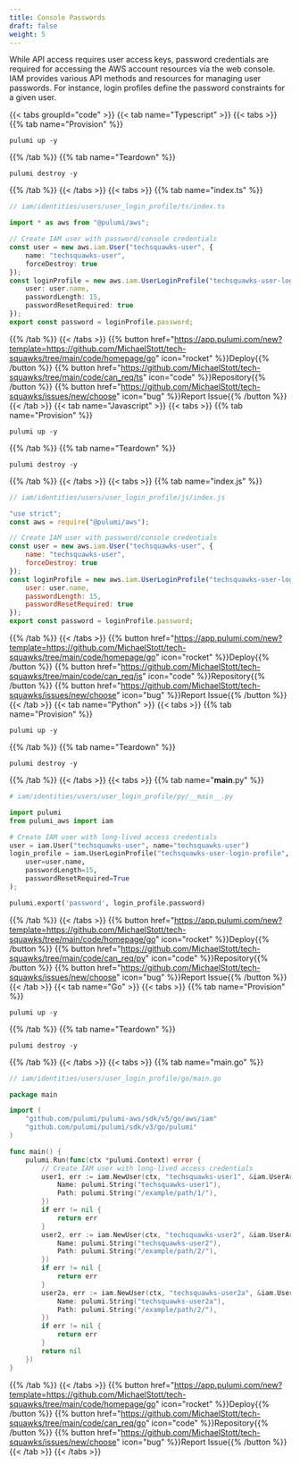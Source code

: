 ```yaml
---
title: Console Passwords
draft: false
weight: 5
---
```


While API access requires user access keys, password credentials are required for accessing the AWS account resources via the web console. IAM provides various API methods and resources for managing user passwords. For instance, login profiles define the password constraints for a given user.

{{< tabs groupId="code" >}}
{{< tab name="Typescript" >}}
{{< tabs >}}
{{% tab name="Provision" %}}
```
pulumi up -y
```
{{% /tab %}}
{{% tab name="Teardown" %}}
```
pulumi destroy -y
```
{{% /tab %}}
{{< /tabs >}}
{{< tabs >}}
{{% tab name="index.ts" %}}
```ts
// iam/identities/users/user_login_profile/ts/index.ts

import * as aws from "@pulumi/aws";

// Create IAM user with password/console credentials
const user = new aws.iam.User("techsquawks-user", {
    name: "techsquawks-user",
    forceDestroy: true
});
const loginProfile = new aws.iam.UserLoginProfile("techsquawks-user-login-profile", {
    user: user.name,
    passwordLength: 15,
    passwordResetRequired: true
});
export const password = loginProfile.password;

```
{{% /tab %}}
{{< /tabs >}}
{{% button href="https://app.pulumi.com/new?template=https://github.com/MichaelStott/tech-squawks/tree/main/code/homepage/go" icon="rocket" %}}Deploy{{% /button %}}
{{% button href="https://github.com/MichaelStott/tech-squawks/tree/main/code/can_req/ts" icon="code" %}}Repository{{% /button %}}
{{% button href="https://github.com/MichaelStott/tech-squawks/issues/new/choose" icon="bug" %}}Report Issue{{% /button %}}
{{< /tab >}}
{{< tab name="Javascript" >}}
{{< tabs >}}
{{% tab name="Provision" %}}
```
pulumi up -y
```
{{% /tab %}}
{{% tab name="Teardown" %}}
```
pulumi destroy -y
```
{{% /tab %}}
{{< /tabs >}}
{{< tabs >}}
{{% tab name="index.js" %}}
```js
// iam/identities/users/user_login_profile/js/index.js

"use strict";
const aws = require("@pulumi/aws");

// Create IAM user with password/console credentials
const user = new aws.iam.User("techsquawks-user", {
    name: "techsquawks-user",
    forceDestroy: true
});
const loginProfile = new aws.iam.UserLoginProfile("techsquawks-user-login-profile", {
    user: user.name,
    passwordLength: 15,
    passwordResetRequired: true
});
export const password = loginProfile.password;

```
{{% /tab %}}
{{< /tabs >}}
{{% button href="https://app.pulumi.com/new?template=https://github.com/MichaelStott/tech-squawks/tree/main/code/homepage/go" icon="rocket" %}}Deploy{{% /button %}}
{{% button href="https://github.com/MichaelStott/tech-squawks/tree/main/code/can_req/js" icon="code" %}}Repository{{% /button %}}
{{% button href="https://github.com/MichaelStott/tech-squawks/issues/new/choose" icon="bug" %}}Report Issue{{% /button %}}
{{< /tab >}}
{{< tab name="Python" >}}
{{< tabs >}}
{{% tab name="Provision" %}}
```
pulumi up -y
```
{{% /tab %}}
{{% tab name="Teardown" %}}
```
pulumi destroy -y
```
{{% /tab %}}
{{< /tabs >}}
{{< tabs >}}
{{% tab name="__main__.py" %}}
```py
# iam/identities/users/user_login_profile/py/__main__.py

import pulumi
from pulumi_aws import iam

# Create IAM user with long-lived access credentials
user = iam.User("techsquawks-user", name="techsquawks-user")
login_profile = iam.UserLoginProfile("techsquawks-user-login-profile",
    user=user.name,
    passwordLength=15,
    passwordResetRequired=True
);

pulumi.export('password', login_profile.password)

```
{{% /tab %}}
{{< /tabs >}}
{{% button href="https://app.pulumi.com/new?template=https://github.com/MichaelStott/tech-squawks/tree/main/code/homepage/go" icon="rocket" %}}Deploy{{% /button %}}
{{% button href="https://github.com/MichaelStott/tech-squawks/tree/main/code/can_req/py" icon="code" %}}Repository{{% /button %}}
{{% button href="https://github.com/MichaelStott/tech-squawks/issues/new/choose" icon="bug" %}}Report Issue{{% /button %}}
{{< /tab >}}
{{< tab name="Go" >}}
{{< tabs >}}
{{% tab name="Provision" %}}
```
pulumi up -y
```
{{% /tab %}}
{{% tab name="Teardown" %}}
```
pulumi destroy -y
```
{{% /tab %}}
{{< /tabs >}}
{{< tabs >}}
{{% tab name="main.go" %}}
```go
// iam/identities/users/user_login_profile/go/main.go

package main

import (
	"github.com/pulumi/pulumi-aws/sdk/v5/go/aws/iam"
	"github.com/pulumi/pulumi/sdk/v3/go/pulumi"
)

func main() {
	pulumi.Run(func(ctx *pulumi.Context) error {
		// Create IAM user with long-lived access credentials
		user1, err := iam.NewUser(ctx, "techsquawks-user1", &iam.UserArgs{
			Name: pulumi.String("techsquawks-user1"),
			Path: pulumi.String("/example/path/1/"),
		})
		if err != nil {
			return err
		}
		user2, err := iam.NewUser(ctx, "techsquawks-user2", &iam.UserArgs{
			Name: pulumi.String("techsquawks-user2"),
			Path: pulumi.String("/example/path/2/"),
		})
		if err != nil {
			return err
		}
		user2a, err := iam.NewUser(ctx, "techsquawks-user2a", &iam.UserArgs{
			Name: pulumi.String("techsquawks-user2a"),
			Path: pulumi.String("/example/path/2/"),
		})
		if err != nil {
			return err
		}
		return nil
	})
}

```
{{% /tab %}}
{{< /tabs >}}
{{% button href="https://app.pulumi.com/new?template=https://github.com/MichaelStott/tech-squawks/tree/main/code/homepage/go" icon="rocket" %}}Deploy{{% /button %}}
{{% button href="https://github.com/MichaelStott/tech-squawks/tree/main/code/can_req/go" icon="code" %}}Repository{{% /button %}}
{{% button href="https://github.com/MichaelStott/tech-squawks/issues/new/choose" icon="bug" %}}Report Issue{{% /button %}}
{{< /tab >}}
{{< /tabs >}}